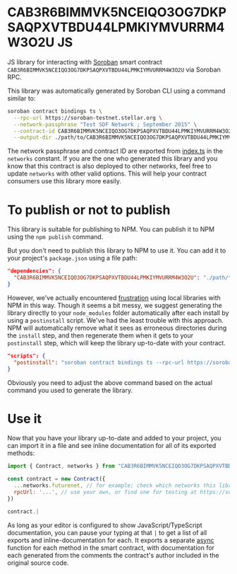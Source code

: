 # CAB3R6BIMMVK5NCEIQO3OG7DKPSAQPXVTBDU44LPMKIYMVURRM4W3O2U JS

JS library for interacting with [Soroban](https://soroban.stellar.org/) smart contract `CAB3R6BIMMVK5NCEIQO3OG7DKPSAQPXVTBDU44LPMKIYMVURRM4W3O2U` via Soroban RPC.

This library was automatically generated by Soroban CLI using a command similar to:

```bash
soroban contract bindings ts \
  --rpc-url https://soroban-testnet.stellar.org \
  --network-passphrase "Test SDF Network ; September 2015" \
  --contract-id CAB3R6BIMMVK5NCEIQO3OG7DKPSAQPXVTBDU44LPMKIYMVURRM4W3O2U \
  --output-dir ./path/to/CAB3R6BIMMVK5NCEIQO3OG7DKPSAQPXVTBDU44LPMKIYMVURRM4W3O2U
```

The network passphrase and contract ID are exported from [index.ts](./src/index.ts) in the `networks` constant. If you are the one who generated this library and you know that this contract is also deployed to other networks, feel free to update `networks` with other valid options. This will help your contract consumers use this library more easily.

# To publish or not to publish

This library is suitable for publishing to NPM. You can publish it to NPM using the `npm publish` command.

But you don't need to publish this library to NPM to use it. You can add it to your project's `package.json` using a file path:

```json
"dependencies": {
  "CAB3R6BIMMVK5NCEIQO3OG7DKPSAQPXVTBDU44LPMKIYMVURRM4W3O2U": "./path/to/this/folder"
}
```

However, we've actually encountered [frustration](https://github.com/stellar/soroban-example-dapp/pull/117#discussion_r1232873560) using local libraries with NPM in this way. Though it seems a bit messy, we suggest generating the library directly to your `node_modules` folder automatically after each install by using a `postinstall` script. We've had the least trouble with this approach. NPM will automatically remove what it sees as erroneous directories during the `install` step, and then regenerate them when it gets to your `postinstall` step, which will keep the library up-to-date with your contract.

```json
"scripts": {
  "postinstall": "soroban contract bindings ts --rpc-url https://soroban-testnet.stellar.org --network-passphrase \"Test SDF Network ; September 2015\" --id CAB3R6BIMMVK5NCEIQO3OG7DKPSAQPXVTBDU44LPMKIYMVURRM4W3O2U --name CAB3R6BIMMVK5NCEIQO3OG7DKPSAQPXVTBDU44LPMKIYMVURRM4W3O2U"
}
```

Obviously you need to adjust the above command based on the actual command you used to generate the library.

# Use it

Now that you have your library up-to-date and added to your project, you can import it in a file and see inline documentation for all of its exported methods:

```js
import { Contract, networks } from "CAB3R6BIMMVK5NCEIQO3OG7DKPSAQPXVTBDU44LPMKIYMVURRM4W3O2U"

const contract = new Contract({
  ...networks.futurenet, // for example; check which networks this library exports
  rpcUrl: '...', // use your own, or find one for testing at https://soroban.stellar.org/docs/reference/rpc#public-rpc-providers
})

contract.|
```

As long as your editor is configured to show JavaScript/TypeScript documentation, you can pause your typing at that `|` to get a list of all exports and inline-documentation for each. It exports a separate [async](https://developer.mozilla.org/en-US/docs/Web/JavaScript/Reference/Statements/async_function) function for each method in the smart contract, with documentation for each generated from the comments the contract's author included in the original source code.
